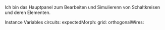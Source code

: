 Ich bin das Hauptpanel zum Bearbeiten und Simulierenn von Schaltkreisen und deren Elementen.

Instance Variables
	circuits:		<Object>
	expectedMorph:		<Object>
	grid:		<Object>
	orthogonalWires:		<Object>
	selector:		<Object>
	snapToGrid:		<Object>
	wireStub:		<Object>

circuits
	- xxxxx

expectedMorph
	- xxxxx

grid
	- xxxxx

orthogonalWires
	- xxxxx

selector
	- xxxxx

snapToGrid
	- xxxxx

wireStub
	- xxxxx
